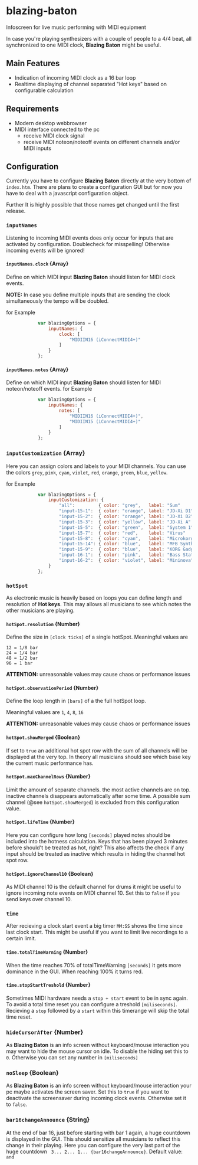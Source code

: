 # blazing-baton
Infoscreen for live music performing with MIDI equipment


In case you're playing synthesizers with a couple of people to a 4/4 beat, all synchronized to one MIDI clock, **Blazing Baton** might be useful.

## Main Features
  * Indication of incoming MIDI clock as a 16 bar loop
  * Realtime displaying of channel separated "Hot keys" based on configurable calculation

## Requirements
  * Modern desktop webbrowser
  * MIDI interface connected to the pc
    - receive MIDI clock signal
    - receive MIDI noteon/noteoff events on different channels and/or MIDI inputs
    

## Configuration

Currently you have to configure **Blazing Baton** directly at the very bottom of `index.htm`. There are plans to create a configuration GUI but for now you have to deal with a javascript configuration object.

Further It is highly possible that those names get changed until the first release.


### `inputNames`
Listening to incoming MIDI events does only occur for inputs that are activated by configuration.
Doublecheck for misspelling! Otherwise incoming events will be ignored!
#### `inputNames.clock` {Array}
Define on which MIDI input **Blazing Baton** should listen for MIDI clock events.


**NOTE:** In case you define multiple inputs that are sending the clock simultaneously the tempo will be doubled.

for Example
```javascript
            var blazingOptions = {
                inputNames: {
                    clock: [
                        "MIDIIN16 (iConnectMIDI4+)"
                    ]
                }
            };
```

#### `inputNames.notes` {Array}
Define on which MIDI input **Blazing Baton** should listen for MIDI noteon/noteoff events.
for Example
```javascript
            var blazingOptions = {
                inputNames: {
                    notes: [
                        "MIDIIN16 (iConnectMIDI4+)",
                        "MIDIIN15 (iConnectMIDI4+)"
                    ]
                }
            };
```



### `inputCustomization` {Array}
Here you can assign colors and labels to your MIDI channels. You can use the colors `grey`, `pink`, `cyan`, `violet`, `red`, `orange`, `green`, `blue`, `yellow`.

for Example
```javascript
            var blazingOptions = {
                inputCustomization: {
                    "all":         { color: "grey",   label: "Sum"          },
                    "input-15-1":  { color: "orange", label: "JD-Xi D1"     },
                    "input-15-2":  { color: "orange", label: "JD-Xi D2"     },
                    "input-15-3":  { color: "yellow", label: "JD-Xi A"      },
                    "input-15-5":  { color: "green",  label: "System 1"     },
                    "input-15-7":  { color: "red",    label: "Virus"        },
                    "input-15-8":  { color: "cyan",   label: "Microkorg"    },
                    "input-15-14": { color: "blue",   label: "MFB Synth II" },
                    "input-15-9":  { color: "blue",   label: "KORG Gadget"  },
                    "input-16-1":  { color: "pink",   label: "Bass Station" },
                    "input-16-2":  { color: "violet", label: "Mininova"     }
                }
            };
```



### `hotSpot`
As electronic music is heavily based on loops you can define length and resolution of **Hot keys**. This may allows all musicians to see which notes the other musicians are playing.

#### `hotSpot.resolution` {Number} 
Define the size in `[clock ticks]` of a single hotSpot.
Meaningful values are
```ìni
12 = 1/8 bar
24 = 1/4 bar
48 = 1/2 bar
96 = 1 bar
```
**ATTENTION:** unreasonable values may cause chaos or performance issues

#### `hotSpot.observationPeriod` {Number} 
Define the loop length in `[bars]` of a the full hotSpot loop.

Meaningful values are `1`, `4`, `8`, `16`

**ATTENTION:** unreasonable values may cause chaos or performance issues

#### `hotSpot.showMerged` {Boolean} 
If set to `true` an additional hot spot row with the sum of all channels will be displayed at the very top. In theory all musicians should see which base key the current music performance has.

#### `hotSpot.maxChannelRows` {Number} 
Limit the amount of separate channels. the most active channels are on top. inactive channels disappears automatically after some time. A possible sum channel (@see `hotSpot.showMerged`) is excluded from this configuration value.


#### `hotSpot.lifeTime` {Number} 
Here you can configure how long `[seconds]` played notes should be included into the hotness calculation. Keys that has been played 3 minutes before should't be treated as hot, right? This also affects the check if any input should be treated as inactive which results in hiding the channel hot spot row.


#### `hotSpot.ignoreChannel10` {Boolean} 
As MIDI channel 10 is the default channel for drums it might be useful to ignore incoming note events on MIDI channel 10.
Set this to `false` if you send keys over channel 10.



### `time`
After recieving a clock start event a big timer `MM:SS` shows the time since last clock start. This might be useful if you want to limit live recordings to a certain limit.

#### `time.totalTimeWarning` {Number} 
When the time reaches 70% of totalTimeWarning `[seconds]` it gets more dominance in the GUI. When reaching 100% it turns red. 

#### `time.stopStartTreshold` {Number} 
Sometimes MIDI hardware needs a `stop + start` event to be in sync again. To avoid a total time reset you can configure a treshold `[miliseconds]`. Recieving a `stop` followed by a `start` within this timerange will skip the total time reset.


### `hideCursorAfter` {Number}
As **Blazing Baton** is an info screen without keyboard/mouse interaction you may want to hide the mouse cursor on idle.
To disable the hiding set this to `0`. Otherwise you can set any number in `[miliseconds]`


### `noSleep` {Boolean}
As **Blazing Baton** is an info screen without keyboard/mouse interaction your pc maybe activates the screen saver. Set this to `true` if you want to deactivate the screensaver during incoming clock events. Otherwise set it to `false`.


### `bar16changeAnnounce` {String}
At the end of bar 16, just before starting with bar 1 again, a huge countdown is displayed in the GUI. This should sensitize all musicians to reflect this change in their playing. Here you can configure the very last part of the huge countdown ` 3... 2... 1... {bar16changeAnnounce}`. Default value: `and`




